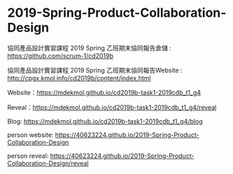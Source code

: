 # 2019-Spring-Product-Collaboration-Design

協同產品設計實習課程 2019 Spring 乙班期末協同報告倉儲 : https://github.com/scrum-1/cd2019b

協同產品設計實習課程 2019 Spring 乙班期末協同報告Website : http://cpgx.kmol.info/cd2019b/content/index.html

Website：https://mdekmol.github.io/cd2019b-task1-2019cdb_t1_g4

Reveal：https://mdekmol.github.io/cd2019b-task1-2019cdb_t1_g4/reveal

Blog: https://mdekmol.github.io/cd2019b-task1-2019cdb_t1_g4/blog

person website: https://40623224.github.io/2019-Spring-Product-Collaboration-Design

person reveal: https://40623224.github.io/2019-Spring-Product-Collaboration-Design/reveal